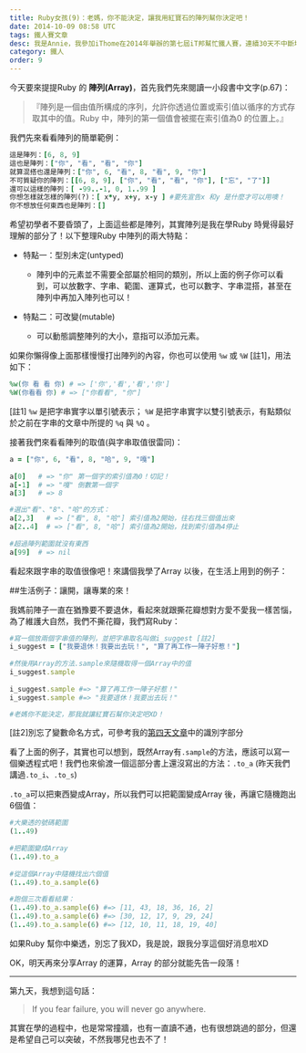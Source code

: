 ```yaml
---
title: Ruby女孩(9)：老媽，你不能決定，讓我用紅寶石的陣列幫你決定吧！
date: 2014-10-09 08:58 UTC
tags: 鐵人賽文章
desc: 我是Annie，我參加iThome在2014年舉辦的第七屆iT邦幫忙鐵人賽，連續30天不中斷地記錄自己學習Ruby的歷程，這一系列30篇文章，推薦給跟我一樣初學Ruby約半年的朋友參考。
category: 鐵人
order: 9
---
```


今天要來提提Ruby 的 **陣列(Array)**，首先我們先來閱讀一小段書中文字(p.67)：

> 『陣列是一個由值所構成的序列，允許你透過位置或索引值以循序的方式存取其中的值。Ruby 中，陣列的第一個值會被擺在索引值為0 的位置上。』

我們先來看看陣列的簡單範例：

~~~ruby
這是陣列：[6, 8, 9]
這也是陣列：["你", "看", "看", "你"]
就算混搭也還是陣列：["你", 6, "看", 8, "看", 9, "你"]
不可質疑你的陣列：[[6, 8, 9], ["你", "看", "看", "你"], ["忘", "了"]]
還可以這樣的陣列：[ -99..-1, 0, 1..99 ]
你想怎樣就怎樣的陣列(?)：[ x*y, x+y, x-y ] #要先宣告x 和y 是什麼才可以用噢！
你不想放任何東西也是陣列：[]
~~~

希望初學者不要昏頭了，上面這些都是陣列，其實陣列是我在學Ruby 時覺得最好理解的部分了！以下整理Ruby 中陣列的兩大特點：

- 特點一：型別未定(untyped)
  - 陣列中的元素並不需要全部屬於相同的類別，所以上面的例子你可以看到，可以放數字、字串、範圍、運算式，也可以數字、字串混搭，甚至在陣列中再加入陣列也可以！

- 特點二：可改變(mutable)
  - 可以動態調整陣列的大小，意指可以添加元素。

如果你懶得像上面那樣慢慢打出陣列的內容，你也可以使用 `%w` 或 `%W` [註1]，用法如下：

~~~ruby
%w(你 看 看 你) # => ['你','看','看','你']  
%W(你看看 你) # => ["你看看", "你"]  
~~~

[註1] `%w` 是把字串實字以單引號表示； `%W` 是把字串實字以雙引號表示，有點類似於之前在字串的文章中所提的 `%q` 與 `%Q` 。

接著我們來看看陣列的取值(與字串取值很雷同)：

~~~ruby
a = ["你", 6, "看", 8, "哈", 9, "嘎"]  
  
a[0]   # => "你" 第一個字的索引值為0！切記！  
a[-1]  # => "嘎" 倒數第一個字  
a[3]   # => 8  

#選出"看"、"8"、"哈"的方式：
a[2,3]   # => ["看", 8, "哈"] 索引值為2開始，往右找三個值出來  
a[2..4]  # => ["看", 8, "哈"] 索引值為2開始，找到索引值為4停止  
  
#超過陣列範圍就沒有東西  
a[99]  # => nil  
~~~

看起來跟字串的取值很像吧！來講個我學了Array 以後，在生活上用到的例子：

##生活例子：讓開，讓專業的來！

我媽前陣子一直在猶豫要不要退休，看起來就跟撕花瓣想對方愛不愛我一樣苦惱，為了維護大自然，我們不撕花瓣，我們寫Ruby：

~~~ruby
#寫一個放兩個字串值的陣列，並把字串取名叫做i_suggest [註2]  
i_suggest = ["我要退休！我要出去玩！", "算了再工作一陣子好惹！"]  
  
#然後用Array的方法.sample來隨機取得一個Array中的值  
i_suggest.sample  
  
i_suggest.sample #=> "算了再工作一陣子好惹！"  
i_suggest.sample #=> "我要退休！我要出去玩！"  

#老媽你不能決定，那我就讓紅寶石幫你決定吧XD！  
~~~

[註2]別忘了變數命名方式，可參考我的[第四天文章](/ironman/2014-10-04-ruby-girl-4-ruby-intro.html)中的識別字部分

看了上面的例子，其實也可以想到，既然Array有`.sample`的方法，應該可以寫一個樂透程式吧！我們也來偷渡一個這部分書上還沒寫出的方法：`.to_a`
(昨天我們講過`.to_i`、`.to_s`)

`.to_a`可以把東西變成Array，所以我們可以把範圍變成Array 後，再讓它隨機跑出6個值：

~~~ruby
#大樂透的號碼範圍  
(1..49)  
  
#把範圍變成Array  
(1..49).to_a  
  
#從這個Array中隨機找出六個值  
(1..49).to_a.sample(6)  
  
#跑個三次看看結果： 
(1..49).to_a.sample(6) #=> [11, 43, 18, 36, 16, 2]  
(1..49).to_a.sample(6) #=> [30, 12, 17, 9, 29, 24]  
(1..49).to_a.sample(6) #=> [12, 10, 11, 18, 19, 40]  
~~~

如果Ruby 幫你中樂透，別忘了我XD，我是說，跟我分享這個好消息啦XD

OK，明天再來分享Array 的運算，Array 的部分就能先告一段落！

---

第九天，我想到這句話：

> If you fear failure, you will never go anywhere.

其實在學的過程中，也是常常撞牆，也有一直讀不通，也有很想跳過的部分，但還是希望自己可以突破，不然我哪兒也去不了！
